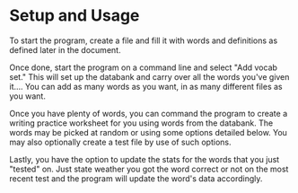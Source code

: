 # Setup and Usage

To start the program, create a file and fill it with words and definitions as defined later in the document.

Once done, start the program on a command line and select "Add vocab set." This will set up the databank and carry over all the words you've given it....
You can add as many words as you want, in as many different files as you want.

Once you have plenty of words, you can command the program to create a writing practice worksheet for you using words from the databank. The words may be picked at random or using some options detailed below.
You may also optionally create a test file by use of such options.

Lastly, you have the option to update the stats for the words that you just "tested" on. Just state weather you got the word correct or not on the most recent test and the program will update the word's data accordingly.